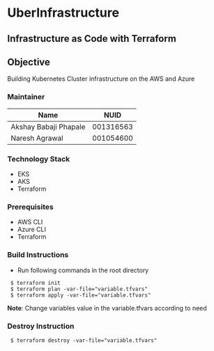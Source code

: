 # UberInfrastructure

## Infrastructure as Code with Terraform

## Objective
Building Kubernetes Cluster infrastructure on the AWS and Azure 

### Maintainer 
<table>
    <thead>
      <tr>
        <th>Name</th>
        <th>NUID</th>
      </tr>
    </thead>
    <tbody>
        <tr>
            <td>Akshay Babaji Phapale</td>
            <td>001316563</td>
        </tr>
        <tr>
            <td>Naresh Agrawal</td>
            <td>001054600</td>
        </tr>
    </tbody>
</table>

### Technology Stack
* EKS
* AKS
* Terraform

### Prerequisites
* AWS CLI
* Azure CLI
* Terraform


### Build Instructions
- Run following commands in the root directory
```
 $ terraform init
 $ terraform plan -var-file="variable.tfvars"
 $ terraform apply -var-file="variable.tfvars"
```

<b>Note</b>: Change variables value in the variable.tfvars according to need 

### Destroy Instruction 
```
 $ terraform destroy -var-file="variable.tfvars"
```